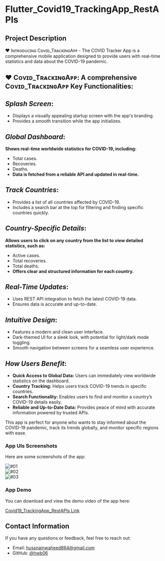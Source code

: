 # Flutter_Covid19_TrackingApp_RestAPIs 

## **Project Description**

♥ Iɴᴛʀᴏᴅᴜᴄɪɴɢ Cᴏᴠɪᴅ_TʀᴀᴄᴋɪɴɢAᴘᴘ - The COVID Tracker App is a comprehensive mobile application designed to provide users with real-time statistics and data about the COVID-19 pandemic.

## ♥ Cᴏᴠɪᴅ_TʀᴀᴄᴋɪɴɢAᴘᴘ: A comprehensive Cᴏᴠɪᴅ_TʀᴀᴄᴋɪɴɢAᴘᴘ **Key Functionalities**:

## *Splash Screen*:
- Displays a visually appealing startup screen with the app's branding.
- Provides a smooth transition while the app initializes.

## *Global Dashboard*:
**Shows real-time worldwide statistics for COVID-19, including:**
- Total cases.
- Recoveries.
- Deaths.
- **Data is fetched from a reliable API and updated in real-time.**

## *Track Countries*:
- Provides a list of all countries affected by COVID-19.
- Includes a search bar at the top for filtering and finding specific countries quickly.

## *Country-Specific Details*:
**Allows users to click on any country from the list to view detailed statistics, such as:**
- Active cases.
- Total recoveries.
- Total deaths.
- **Offers clear and structured information for each country.**

## *Real-Time Updates*:
- Uses REST API integration to fetch the latest COVID-19 data.
- Ensures data is accurate and up-to-date.

## *Intuitive Design*:
- Features a modern and clean user interface.
- Dark-themed UI for a sleek look, with potential for light/dark mode toggling.
- Smooth navigation between screens for a seamless user experience.

## *How Users Benefit*:
- **Quick Access to Global Data:** Users can immediately view worldwide statistics on the dashboard.
- **Country Tracking:** Helps users track COVID-19 trends in specific countries.
- **Search Functionality:** Enables users to find and monitor a country’s COVID-19 details easily.
- **Reliable and Up-to-Date Data:** Provides peace of mind with accurate information powered by trusted APIs.

This app is perfect for anyone who wants to stay informed about the COVID-19 pandemic, track its trends globally, and monitor specific regions with ease.

### **App UIs Screenshots**
Here are some screenshots of the app:

![#01](https://github.com/hwb06/Flutter_Covid19_TrackingApp_RestAPIs/blob/master/assets/Project%20Showcase/01.png)  
![#02](https://github.com/hwb06/Flutter_Covid19_TrackingApp_RestAPIs/blob/master/assets/Project%20Showcase/02.png)  
![#03](https://github.com/hwb06/Flutter_Covid19_TrackingApp_RestAPIs/blob/master/assets/Project%20Showcase/03.png)  

### **App Demo**
You can download and view the demo video of the app here:

[Covid19_TrackingApp_RestAPIs Link](https://github.com/hwb06/Flutter_Covid19_TrackingApp_RestAPIs/releases/tag/v1.0)

## **Contact Information**
If you have any questions or feedback, feel free to reach out:

- Email: hussnainwaheed864@gmail.com
- GitHub: [@hwb06](https://github.com/hwb06)
